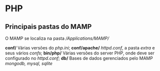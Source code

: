 # PHP

## Principais pastas do MAMP
O MAMP se localiza na pasta */Applications/MAMP/* 

**conf/** Várias versões do *php.ini*;
**conf/apache/** *httpd.conf*, a pasta *extra* e seus vários *confs*;
**bin/php/** Várias versões do server PHP, onde deve ser configurado no *httpd.conf*;
**db/** Bases de dados gerenciados pelo MAMP *mongodb, mysql, sqlite*


